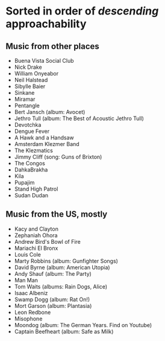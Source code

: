 # Sorted in order of *descending* approachability

## Music from other places

* Buena Vista Social Club
* Nick Drake
* William Onyeabor
* Neil Halstead
* Sibylle Baier
* Sinkane
* Miramar
* Pentangle
* Bert Jansch (album: Avocet)
* Jethro Tull (album: The Best of Acoustic Jethro Tull)
* Devotchka
* Dengue Fever
* A Hawk and a Handsaw
* Amsterdam Klezmer Band
* The Klezmatics
* Jimmy Cliff (song: Guns of Brixton)
* The Congos
* DahkaBrakha
* Kila
* Pupajim
* Stand High Patrol
* Sudan Dudan

## Music from the US, mostly

* Kacy and Clayton
* Zephaniah Ohora
* Andrew Bird\'s Bowl of Fire
* Mariachi El Bronx
* Louis Cole
* Marty Robbins (album: Gunfighter Songs)
* David Byrne (album: American Utopia)
* Andy Shauf (album: The Party)
* Man Man
* Tom Waits (albums: Rain Dogs, Alice)
* Isaac Albeniz
* Swamp Dogg (album: Rat On!)
* Mort Garson (album: Plantasia)
* Leon Redbone
* Misophone
* Moondog (album: The German Years. Find on Youtube)
* Captain Beefheart (album: Safe as Milk)
